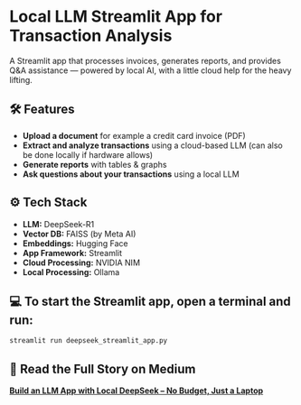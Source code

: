 # Local LLM Streamlit App for Transaction Analysis  

A Streamlit app that processes invoices, generates reports, and provides Q&A assistance — powered by local AI, with a little cloud help for the heavy lifting.

## 🛠 Features  
- **Upload a document** for example a credit card invoice (PDF) 
- **Extract and analyze transactions** using a cloud-based LLM (can also be done locally if hardware allows)
- **Generate reports** with tables & graphs
- **Ask questions about your transactions** using a local LLM  

## ⚙️ Tech Stack  
- **LLM:** DeepSeek-R1
- **Vector DB:** FAISS (by Meta AI)  
- **Embeddings:** Hugging Face  
- **App Framework:** Streamlit  
- **Cloud Processing:** NVIDIA NIM
- **Local Processing:** Ollama

## 💻 To start the Streamlit app, open a terminal and run: 
```bash
streamlit run deepseek_streamlit_app.py
```

## 📖 Read the Full Story on Medium
[**Build an LLM App with Local DeepSeek – No Budget, Just a Laptop**](https://medium.com/@t40r417/build-an-llm-app-with-local-deepseek-no-budget-just-a-laptop-973478a93903)  
